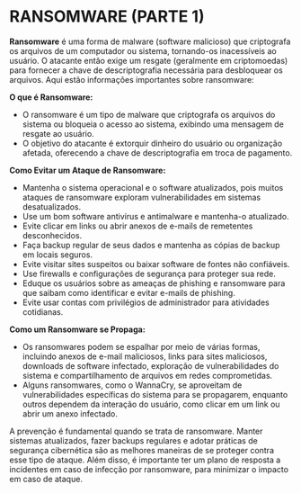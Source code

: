 # RANSOMWARE (PARTE 1)
**Ransomware** é uma forma de malware (software malicioso) que criptografa os arquivos de um computador ou sistema, tornando-os inacessíveis ao usuário. O atacante então exige um resgate (geralmente em criptomoedas) para fornecer a chave de descriptografia necessária para desbloquear os arquivos. Aqui estão informações importantes sobre ransomware:

**O que é Ransomware:**
- O ransomware é um tipo de malware que criptografa os arquivos do sistema ou bloqueia o acesso ao sistema, exibindo uma mensagem de resgate ao usuário.
- O objetivo do atacante é extorquir dinheiro do usuário ou organização afetada, oferecendo a chave de descriptografia em troca de pagamento.

**Como Evitar um Ataque de Ransomware:**
- Mantenha o sistema operacional e o software atualizados, pois muitos ataques de ransomware exploram vulnerabilidades em sistemas desatualizados.
- Use um bom software antivírus e antimalware e mantenha-o atualizado.
- Evite clicar em links ou abrir anexos de e-mails de remetentes desconhecidos.
- Faça backup regular de seus dados e mantenha as cópias de backup em locais seguros.
- Evite visitar sites suspeitos ou baixar software de fontes não confiáveis.
- Use firewalls e configurações de segurança para proteger sua rede.
- Eduque os usuários sobre as ameaças de phishing e ransomware para que saibam como identificar e evitar e-mails de phishing.
- Evite usar contas com privilégios de administrador para atividades cotidianas.

**Como um Ransomware se Propaga:**
- Os ransomwares podem se espalhar por meio de várias formas, incluindo anexos de e-mail maliciosos, links para sites maliciosos, downloads de software infectado, exploração de vulnerabilidades do sistema e compartilhamento de arquivos em redes comprometidas.
- Alguns ransomwares, como o WannaCry, se aproveitam de vulnerabilidades específicas do sistema para se propagarem, enquanto outros dependem da interação do usuário, como clicar em um link ou abrir um anexo infectado.

A prevenção é fundamental quando se trata de ransomware. Manter sistemas atualizados, fazer backups regulares e adotar práticas de segurança cibernética são as melhores maneiras de se proteger contra esse tipo de ataque. Além disso, é importante ter um plano de resposta a incidentes em caso de infecção por ransomware, para minimizar o impacto em caso de ataque.